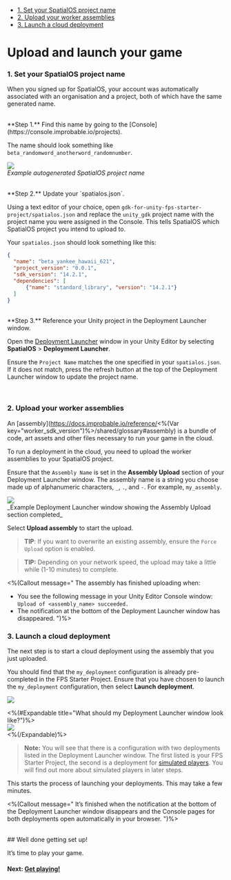 <nav id="pageToc" class="page-toc">
    <ul>
        <li>
            <a href="#1-set-your-spatialos-project-name">
                1. Set your SpatialOS project name
            </a>
        </li>
        <li>
            <a href="#2-upload-your-worker-assemblies">
                2. Upload your worker assemblies
            </a>
        </li>
        <li>
            <a href="#3-launch-a-cloud-deployment">
                3. Launch a cloud deployment
            </a>
        </li>
    </ul>
</nav>

# Upload and launch your game

### 1. Set your SpatialOS project name

When you signed up for SpatialOS, your account was automatically associated with an organisation and a project, both of which have the same generated name.

<br/>
**Step 1.** Find this name by going to the [Console](https://console.improbable.io/projects).

The name should look something like `beta_randomword_anotherword_randomnumber`.

![]({{assetRoot}}assets/project-page.png)<br/>
_Example autogenerated SpatialOS project name_

<br/>
**Step 2.** Update your `spatialos.json`.

Using a text editor of your choice, open `gdk-for-unity-fps-starter-project/spatialos.json` and replace the `unity_gdk` project name with the project name you were assigned in the Console. This tells SpatialOS which SpatialOS project you intend to upload to.

Your `spatialos.json` should look something like this:

```json
{
  "name": "beta_yankee_hawaii_621",
  "project_version": "0.0.1",
  "sdk_version": "14.2.1",
  "dependencies": [
      {"name": "standard_library", "version": "14.2.1"}
  ]
}
```

<br/>
**Step 3.** Reference your Unity project in the Deployment Launcher window.

Open the [Deployment Launcher]({{urlRoot}}/modules/deployment-launcher/overview#change-my-project-in-the-deployment-launcher) window in your Unity Editor by selecting **SpatialOS** > **Deployment Launcher**.

Ensure the `Project Name` matches the one specified in your `spatialos.json`. If it does not match, press the refresh button at the top of the Deployment Launcher window to update the project name.

<br/>

### 2. Upload your worker assemblies

An [assembly](https://docs.improbable.io/reference/<%(Var key="worker_sdk_version")%>/shared/glossary#assembly) is a bundle of code, art assets and other files necessary to run your game in the cloud.

To run a deployment in the cloud, you need to upload the worker assemblies to your SpatialOS project.

Ensure that the `Assembly Name` is set in the **Assembly Upload** section of your Deployment Launcher window. The assembly name is a string you choose made up of alphanumeric characters, `_`, `.`, and `-`. For example, `my_assembly`.

<img src="{{assetRoot}}assets/upload-assembly.png" style="margin: 0 auto; width: auto; display: block;" />
_Example Deployment Launcher window showing the Assembly Upload section completed_

Select **Upload assembly** to start the upload.

> **TIP**: If you want to overwrite an existing assembly, ensure the `Force Upload` option is enabled.

</p>

> **TIP:** Depending on your network speed, the upload may take a little while (1-10 minutes) to complete.

<%(Callout message="
The assembly has finished uploading when:

* You see the following message in your Unity Editor Console window: `Upload of <assembly_name> succeeded.`
* The notification at the bottom of the Deployment Launcher window has disappeared.
")%>

### 3. Launch a cloud deployment

The next step is to start a cloud deployment using the assembly that you just uploaded.

You should find that the `my_deployment` configuration is already pre-completed in the FPS Starter Project. Ensure that you have chosen to launch the `my_deployment` configuration, then select **Launch deployment**.

<img src="{{assetRoot}}assets/modules/deployment-launcher/choose-launch-config.png" style="margin: 0 auto; width: auto; display: block;" />

<%(#Expandable title="What should my Deployment Launcher window look like?")%>
<img src="{{assetRoot}}assets/full-dpl-launcher-window.png" style="margin: 0 auto; width: auto; display: block;" />
<%(/Expandable)%>

> **Note:** You will see that there is a configuration with two deployments listed in the Deployment Launcher window. The first listed is your FPS Starter Project, the second is a deployment for [simulated players]({{urlRoot}}/reference/glossary#simulated-player). You will find out more about simulated players in later steps.

This starts the process of launching your deployments. This may take a few minutes.

<%(Callout message="
It’s finished when the notification at the bottom of the Deployment Launcher window disappears and the Console pages for both deployments open automatically in your browser.
")%>

<br/>
## Well done getting set up!

It’s time to play your game.

#### Next: [Get playing!]({{urlRoot}}/projects/fps/get-started/get-playing)
